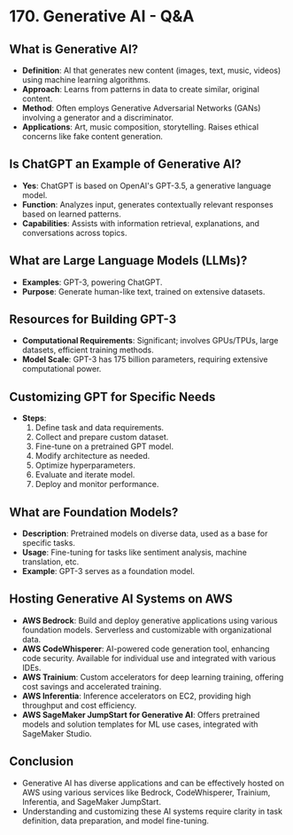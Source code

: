 # 170. Generative AI - Q&A

## What is Generative AI?
- **Definition**: AI that generates new content (images, text, music, videos) using machine learning algorithms.
- **Approach**: Learns from patterns in data to create similar, original content.
- **Method**: Often employs Generative Adversarial Networks (GANs) involving a generator and a discriminator.
- **Applications**: Art, music composition, storytelling. Raises ethical concerns like fake content generation.

## Is ChatGPT an Example of Generative AI?
- **Yes**: ChatGPT is based on OpenAI's GPT-3.5, a generative language model.
- **Function**: Analyzes input, generates contextually relevant responses based on learned patterns.
- **Capabilities**: Assists with information retrieval, explanations, and conversations across topics.

## What are Large Language Models (LLMs)?
- **Examples**: GPT-3, powering ChatGPT.
- **Purpose**: Generate human-like text, trained on extensive datasets.

## Resources for Building GPT-3
- **Computational Requirements**: Significant; involves GPUs/TPUs, large datasets, efficient training methods.
- **Model Scale**: GPT-3 has 175 billion parameters, requiring extensive computational power.

## Customizing GPT for Specific Needs
- **Steps**:
  1. Define task and data requirements.
  2. Collect and prepare custom dataset.
  3. Fine-tune on a pretrained GPT model.
  4. Modify architecture as needed.
  5. Optimize hyperparameters.
  6. Evaluate and iterate model.
  7. Deploy and monitor performance.

## What are Foundation Models?
- **Description**: Pretrained models on diverse data, used as a base for specific tasks.
- **Usage**: Fine-tuning for tasks like sentiment analysis, machine translation, etc.
- **Example**: GPT-3 serves as a foundation model.

## Hosting Generative AI Systems on AWS
- **AWS Bedrock**: Build and deploy generative applications using various foundation models. Serverless and customizable with organizational data.
- **AWS CodeWhisperer**: AI-powered code generation tool, enhancing code security. Available for individual use and integrated with various IDEs.
- **AWS Trainium**: Custom accelerators for deep learning training, offering cost savings and accelerated training.
- **AWS Inferentia**: Inference accelerators on EC2, providing high throughput and cost efficiency.
- **AWS SageMaker JumpStart for Generative AI**: Offers pretrained models and solution templates for ML use cases, integrated with SageMaker Studio.

## Conclusion
- Generative AI has diverse applications and can be effectively hosted on AWS using various services like Bedrock, CodeWhisperer, Trainium, Inferentia, and SageMaker JumpStart.
- Understanding and customizing these AI systems require clarity in task definition, data preparation, and model fine-tuning.
